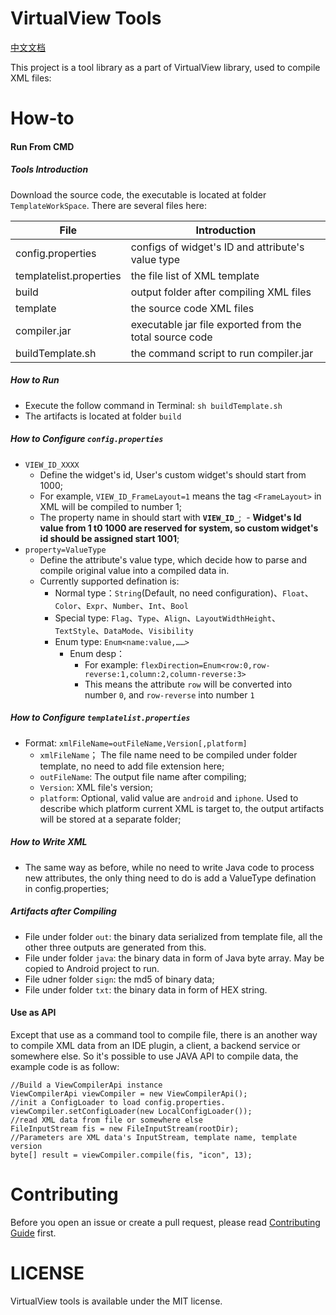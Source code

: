 # VirtualView Tools

[中文文档](README-ch.md)

This project is a tool library as a part of VirtualView library, used to compile XML files:

# How-to

#### Run From CMD

##### Tools Introduction

Download the source code, the executable is located at folder `TemplateWorkSpace`. There are several files here:

| File                      | Introduction                        |
| ----------------------- | ------------------------- |
| config.properties       | configs of widget's ID and attribute's value type  |
| templatelist.properties | the file list of XML template               |
| build                   | output folder after compiling XML files     |
| template                | the source code XML files                  |
| compiler.jar            | executable jar file exported from the total source code |
| buildTemplate.sh        | the command script to run compiler.jar                  |

##### How to Run

- Execute the follow command in Terminal: `sh buildTemplate.sh`
- The artifacts is located at folder `build`

##### How to Configure `config.properties`

- `VIEW_ID_XXXX`
  - Define the widget's id, User's custom widget's should start from 1000;
  - For example, `VIEW_ID_FrameLayout=1` means the tag `<FrameLayout>` in XML will be compiled to number 1;
  - The property name in should start with **`VIEW_ID_`**;
  - **Widget's Id value from 1 t0 1000 are reserved for system, so custom widget's id should be assigned start 1001**;
- `property=ValueType`
  - Define the attribute's value type, which decide how to parse and compile original value into a compiled data in.
  - Currently supported defination is:
    - Normal type：`String`(Default, no need configuration)、`Float`、`Color`、`Expr`、`Number`、`Int`、`Bool`
    - Special type: `Flag`、`Type`、`Align`、`LayoutWidthHeight`、`TextStyle`、`DataMode`、`Visibility`
    - Enum type: `Enum<name:value,……>`
	  - Enum desp：
	    - For example: `flexDirection=Enum<row:0,row-reverse:1,column:2,column-reverse:3>`
	    - This means the attribute `row` will be converted into number `0`, and `row-reverse` into number `1`

##### How to Configure `templatelist.properties`

- Format: `xmlFileName=outFileName,Version[,platform]`
  - `xmlFileName`； The file name need to be compiled under folder template, no need to add file extension here;
  - `outFileName`: The output file name after compiling;
  - `Version`: XML file's version;
  - `platform`: Optional, valid value are `android` and `iphone`. Used to describe which platform current XML is target to, the output artifacts will be stored at a separate folder;

##### How to Write XML

- The same way as before, while no need to write Java code to process new attributes, the only thing need to do is add a ValueType defination in config.properties;

##### Artifacts after Compiling

- File under folder `out`: the binary data serialized from template file, all the other three outputs are generated from this.
- File under folder `java`: the binary data in form of Java byte array. May be copied to Android project to run.
- File udner folder `sign`: the md5 of binary data;
- File under folder `txt`: the binary data in form of HEX string.

#### Use as API

Except that use as a command tool to compile file, there is an another way to compile XML data from an IDE plugin, a client, a backend service or somewhere else. So it's possible to use JAVA API to compile data, the example code is as follow:

```
//Build a ViewCompilerApi instance
ViewCompilerApi viewCompiler = new ViewCompilerApi();
//init a ConfigLoader to load config.properties.
viewCompiler.setConfigLoader(new LocalConfigLoader());
//read XML data from file or somewhere else
FileInputStream fis = new FileInputStream(rootDir);
//Parameters are XML data's InputStream, template name, template version
byte[] result = viewCompiler.compile(fis, "icon", 13);
```

# Contributing

Before you open an issue or create a pull request, please read [Contributing Guide](CONTRIBUTING.md) first.

# LICENSE

VirtualView tools is available under the MIT license.
